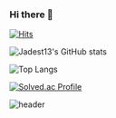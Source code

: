 ### Hi there 👋
[![Hits](https://hits.seeyoufarm.com/api/count/incr/badge.svg?url=https%3A%2F%2Fgithub.com%2FJadest13%2F&count_bg=%2379C83D&title_bg=%23000000&icon=twitch.svg&icon_color=%2379C83D&title=hits&edge_flat=false)](https://hits.seeyoufarm.com)

![Jadest13's GitHub stats](https://github-readme-stats.vercel.app/api?username=Jadest13&show_icons=true&theme=tokyonight)

![Top Langs](https://github-readme-stats.vercel.app/api/top-langs/?username=Jadest13&layout=Demo&theme=tokyonight)

[![Solved.ac Profile](http://mazassumnida.wtf/api/generate_badge?boj=hyunsu11)](https://solved.ac/hyunsu11)

![header]([https://capsule-render.vercel.app/api?type=rect&height=200&text=Stroke%20Test&fontAlign=70&stroke=00FF00&strokeWidth=3](https://capsule-render.vercel.app/api?type=waving&color=auto&height=300&section=header&text=capsule%20render&fontSize=90&animation=fadeIn&fontAlignY=38&desc=Decorate%20GitHub%20Profile%20or%20any%20Repo%20like%20me!&descAlignY=51&descAlign=62))

<!--
**Jadest13/Jadest13** is a ✨ _special_ ✨ repository because its `README.md` (this file) appears on your GitHub profile.

Here are some ideas to get you started:

- 🔭 I’m currently working on ...
- 🌱 I’m currently learning ...
- 👯 I’m looking to collaborate on ...
- 🤔 I’m looking for help with ...
- 💬 Ask me about ...
- 📫 How to reach me: ...
- 😄 Pronouns: ...
- ⚡ Fun fact: ...
-->
